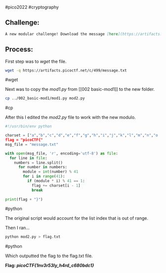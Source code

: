 #pico2022 #cryptography 

##  Challenge:
```md
A new modular challenge! Download the message [here](https://artifacts.picoctf.net/c/499/message.txt). Take each number mod 41 and find the modular inverse for the result. Then map to the following character set: 1-26 are the alphabet, 27-36 are the decimal digits, and 37 is an underscore. Wrap your decrypted message in the picoCTF flag format (i.e. `picoCTF{decrypted_message}`)
```

## Process:
First step was to *wget* the file.
```bash
wget -q https://artifacts.picoctf.net/c/499/message.txt
```
#wget

Next was to copy the *mod1.py* from [[002 basic-mod1]] to the new folder.
```bash
cp ../002_basic-mod1/mod1.py mod2.py
```
#cp

After this I edited the *mod2.py* file to work with the new modulo.
```python
#!/usr/bin/env python

charset = ["a","b","c","d","e","f","g","h","i","j","k","l","m","n","o
flag = "picoCTF{"
msg_file = "message.txt"

with open(msg_file, 'r', encoding='utf-8') as file:
  for line in file:
    numbers = line.split()
      for number in numbers:
        module = int(number) % 41
        for i in range(41):
	      if (module * i) % 41 == 1:
		    flag += charset[i - 1]
		    break
		    
print(flag + "}")
```
#python 

The original script would account for the list index that is out of range.

Then I ran...
```bash
python mod2.py > flag.txt
```
#python 

Which outputted the flag to the flag.txt file.

**Flag: *picoCTF{1nv3r53ly_h4rd_c680bdc1}***


